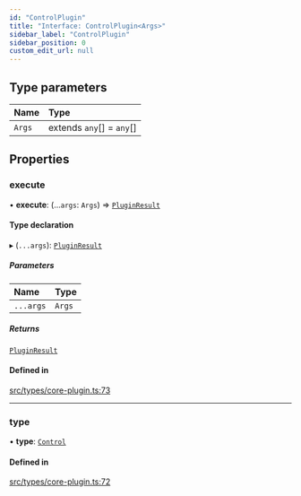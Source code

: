```yaml
---
id: "ControlPlugin"
title: "Interface: ControlPlugin<Args>"
sidebar_label: "ControlPlugin"
sidebar_position: 0
custom_edit_url: null
---
```


## Type parameters

| Name | Type |
| :------ | :------ |
| `Args` | extends `any`[] = `any`[] |

## Properties

### execute

• **execute**: (...`args`: `Args`) => [`PluginResult`](../modules.md#pluginresult)

#### Type declaration

▸ (`...args`): [`PluginResult`](../modules.md#pluginresult)

##### Parameters

| Name | Type |
| :------ | :------ |
| `...args` | `Args` |

##### Returns

[`PluginResult`](../modules.md#pluginresult)

#### Defined in

[src/types/core-plugin.ts:73](https://github.com/sern-handler/handler/blob/2106522/src/types/core-plugin.ts#L73)

___

### type

• **type**: [`Control`](../enums/PluginType.md#control)

#### Defined in

[src/types/core-plugin.ts:72](https://github.com/sern-handler/handler/blob/2106522/src/types/core-plugin.ts#L72)
